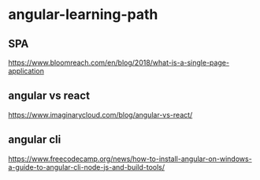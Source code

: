 # angular-learning-path

## SPA
https://www.bloomreach.com/en/blog/2018/what-is-a-single-page-application

## angular vs react
https://www.imaginarycloud.com/blog/angular-vs-react/

## angular cli
https://www.freecodecamp.org/news/how-to-install-angular-on-windows-a-guide-to-angular-cli-node-js-and-build-tools/
